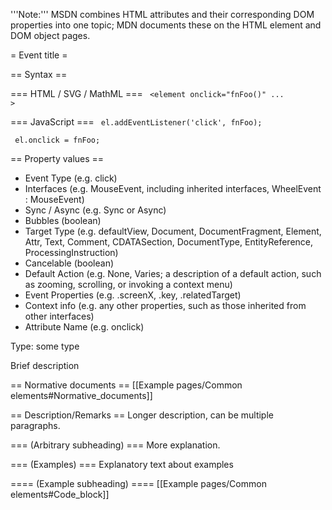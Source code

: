 '''Note:''' MSDN combines HTML attributes and their corresponding DOM properties into one topic; MDN documents these on the HTML element and DOM object pages.

= Event title =

== Syntax ==

=== HTML / SVG / MathML ===
<code> &lt;element onclick="fnFoo()" ... &gt;</code>

=== JavaScript ===
<code> el.addEventListener('click', fnFoo); </code>

<code> el.onclick = fnFoo; </code>

== Property values ==
* Event Type (e.g. click)
* Interfaces (e.g. MouseEvent, including inherited interfaces, WheelEvent : MouseEvent)
* Sync / Async (e.g. Sync or Async)
* Bubbles (boolean)
* Target Type (e.g. defaultView, Document, DocumentFragment, Element, Attr, Text, Comment, CDATASection, DocumentType, EntityReference, ProcessingInstruction)
* Cancelable (boolean)
* Default Action (e.g. None, Varies; a description of a default action, such as zooming, scrolling, or invoking a context menu)
* Event Properties (e.g. .screenX, .key, .relatedTarget)
* Context info (e.g. any other properties, such as those inherited from other interfaces)
* Attribute Name (e.g. onclick)


Type: some type

Brief description

== Normative documents ==
[[Example pages/Common elements#Normative_documents]]

== Description/Remarks ==
Longer description, can be multiple paragraphs.

=== (Arbitrary subheading) ===
More explanation.

=== (Examples) ===
Explanatory text about examples

==== (Example subheading) ====
[[Example pages/Common elements#Code_block]]